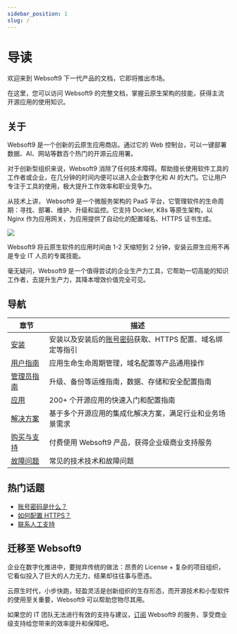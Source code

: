 ```yaml
---
sidebar_position: 1
slug: /
---
```


# 导读

欢迎来到 Websoft9 下一代产品的文档，它即将推出市场。  

在这里，您可以访问 Websoft9 的完整文档，掌握云原生架构的技能，获得主流开源应用的使用知识。  

## 关于

Websoft9 是一个创新的云原生应用商店。通过它的 Web 控制台，可以一键部署数据、AI、网站等数百个热门的开源云应用署。  

对于创新型组织来说，Websoft9 消除了任何技术障碍。帮助擅长使用软件工具的工作者或企业，在几分钟的时间内便可以进入企业数字化和 AI 的大门。它让用户专注于工具的使用，极大提升工作效率和职业竞争力。 

从技术上讲， Websoft9 是一个微服务架构的 PaaS 平台，它管理软件的生命周期：寻找、部署、维护、升级和监控。它支持 Docker, K8s 等原生架构，以 Nginx 作为应用网关，为应用提供了自动化的配置域名、HTTPS 证书生成。

![](https://libs.websoft9.com/Websoft9/DocsPicture/zh/websoft9/websoft9-dashboard.png)




Websoft9 将云原生软件的应用时间由 1-2 天缩短到 2 分钟，安装云原生应用不再是专业 IT 人员的专属技能。  

毫无疑问，Websoft9 是一个值得尝试的企业生产力工具，它帮助一切高能的知识工作者，去提升生产力，其降本增效价值完全可见。

## 导航

| 章节              | 描述                                                     |
| ----------------- | -------------------------------------------------------- |
| [安装](./install) | 安装以及安装后的[账号密码](./user/credentials)获取、HTTPS 配置、域名绑定等指引 |
| [用户指南](./user)   |  应用生命生命周期管理，域名配置等产品通用操作  |
| [管理员指南](./administrator)   |  升级、备份等运维指南，数据、存储和安全配置指南  |
| [应用](./apps) |  200+ 个开源应用的快速入门和配置指南  |
| [解决方案](./solution)  |    基于多个开源应用的集成化解决方案，满足行业和业务场景需求  |
| [购买与支持](./business)   |  付费使用 Websoft9 产品，获得企业级商业支持服务 |
| [故障问题](./faq)        |    常见的技术技术和故障问题   |

## 热门话题

* [账号密码是什么？](./user/credentials)
* [如何配置 HTTPS？](./administrator/domain_https)
* [联系人工支持](./helpdesk)

## 迁移至 Websoft9

企业在数字化推进中，要抛弃传统的做法：昂贵的 License + 复杂的项目组织，它看似投入了巨大的人力无力，结果却往往事与愿违。   

云原生时代，小步快跑，轻盈灵活是创新组织的生存形态，而开源技术和小型软件的使用至关重要，Websoft9 可以帮助您物尽其用。   

如果您的 IT 团队无法进行有效的支持与建议，[订阅](./buy/subscription) Websoft9 的服务，享受商业级支持给您带来的效率提升和保障吧。  
